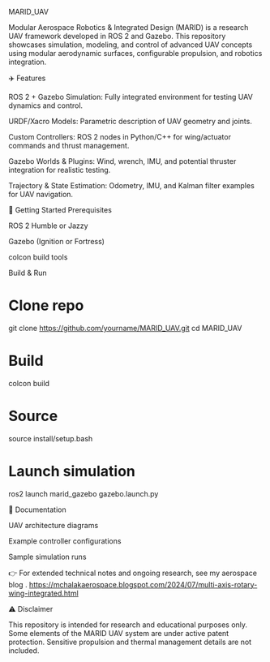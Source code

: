 MARID_UAV

Modular Aerospace Robotics & Integrated Design (MARID) is a research UAV framework developed in ROS 2 and Gazebo. This repository showcases simulation, modeling, and control of advanced UAV concepts using modular aerodynamic surfaces, configurable propulsion, and robotics integration.

✈️ Features

ROS 2 + Gazebo Simulation: Fully integrated environment for testing UAV dynamics and control.

URDF/Xacro Models: Parametric description of UAV geometry and joints.

Custom Controllers: ROS 2 nodes in Python/C++ for wing/actuator commands and thrust management.

Gazebo Worlds & Plugins: Wind, wrench, IMU, and potential thruster integration for realistic testing.

Trajectory & State Estimation: Odometry, IMU, and Kalman filter examples for UAV navigation.


🚀 Getting Started
Prerequisites

ROS 2 Humble or Jazzy

Gazebo (Ignition or Fortress)

colcon build tools

Build & Run
# Clone repo
git clone https://github.com/yourname/MARID_UAV.git
cd MARID_UAV

# Build
colcon build

# Source
source install/setup.bash

# Launch simulation
ros2 launch marid_gazebo gazebo.launch.py

📖 Documentation

UAV architecture diagrams

Example controller configurations

Sample simulation runs

👉 For extended technical notes and ongoing research, see my aerospace blog
. https://mchalakaerospace.blogspot.com/2024/07/multi-axis-rotary-wing-integrated.html

⚠️ Disclaimer

This repository is intended for research and educational purposes only. Some elements of the MARID UAV system are under active patent protection. Sensitive propulsion and thermal management details are not included.
